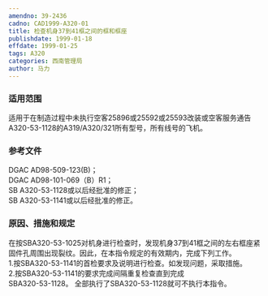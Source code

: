 ```yaml
---
amendno: 39-2436  
cadno: CAD1999-A320-01  
title: 检查机身37到41框之间的框和框座  
publishdate: 1999-01-18  
effdate: 1999-01-25  
tags: A320  
categories: 西南管理局  
author: 马力  
---
```

  
### 适用范围  
适用于在制造过程中未执行空客25896或25592或25593改装或空客服务通告A320-53-1128的A319/A320/321所有型号，所有线号的飞机。  
  
<!--more-->  
### 参考文件  
DGAC AD98-509-123(B)；  
DGAC AD98-101-069（B）R1；  
SB A320-53-1128或以后经批准的修正；  
SB A320-53-1141或以后经批准的修正。  
  
### 原因、措施和规定  
在按SBA320-53-1025对机身进行检查时，发现机身37到41框之间的左右框座紧固件孔周围出现裂纹。因此，在本指令规定的有效期内，完成下列工作。  
1.按SBA320-53-1141的首检要求及说明进行检查。如发现问题，采取措施。  
2.按SBA320-53-1141的要求完成间隔重复检查直到完成  
SBA320-53-1128。 全部执行了SBA320-53-1128就可不执行本指令。  
  

